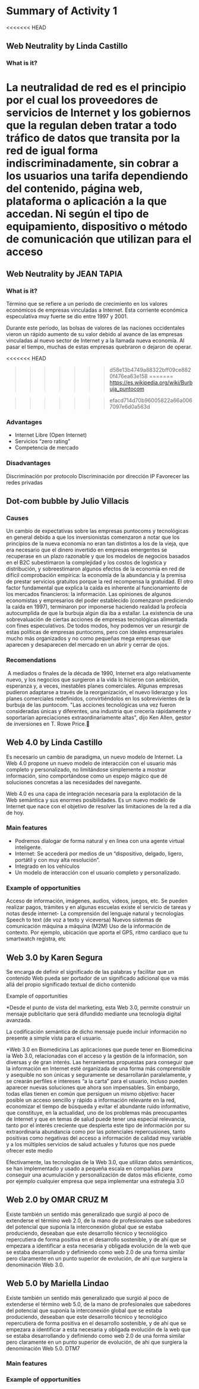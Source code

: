 ﻿# Summary of Activity 1


<<<<<<< HEAD
## Web Neutrality by Linda Castillo

### What is it?
La neutralidad de red es el principio por el cual los proveedores de servicios de Internet y los gobiernos que la regulan deben tratar a todo tráfico de datos que transita por la red de igual forma indiscriminadamente, sin cobrar a los usuarios una tarifa dependiendo del contenido, página web, plataforma o aplicación a la que accedan. Ni según el tipo de equipamiento, dispositivo o método de comunicación que utilizan para el acceso
=======
## Web Neutrality by JEAN TAPIA

### What is it?

Término que se refiere a un período de crecimiento en los valores económicos de empresas vinculadas a Internet. 
Esta corriente económica especulativa muy fuerte se dio entre 1997 y 2001. 

Durante este período, las bolsas de valores de las naciones occidentales vieron un rápido aumento de su valor debido al avance de las empresas vinculadas al nuevo sector de Internet y a la llamada nueva economía. 
Al pasar el tiempo, muchas de estas empresas quebraron o dejaron de operar.

<<<<<<< HEAD
>>>>>>> d58e13b4749a88322bff09ce8820f476ea63e158
=======
https://es.wikipedia.org/wiki/Burbuja_puntocom

>>>>>>> efacd714d70b96005822a66a0067097e6d0a563d

### Advantages
  - Internet Libre (Open Internet)
  - Servicios “zero rating”
  - Competencia de mercado

### Disadvantages
Discriminación por protocolo
Discriminación por dirección IP
Favorecer las redes privadas


## Dot-com bubble by Julio Villacis

### Causes
Un cambio de expectativas sobre las empresas puntocoms y tecnológicas en general debido a que los inversionistas comenzaron a notar que los principios de la nueva economía no eran tan distintos a los de la vieja, que era necesario que el dinero invertido en empresas emergentes se recuperase en un plazo razonable y que los modelos de negocios basados en el B2C subestimaron la complejidad y los costos de logística y distribución, y sobreestimaron algunos efectos de la economía en red de difícil comprobación empírica: la economía de la abundancia y la premisa de prestar servicios gratuitos porque la red recompensa la gratuidad.
El otro factor fundamental que explica la caída es inherente al funcionamiento de los mercados financieros: la información. Las opiniones de algunos economistas y empresarios del poder establecido (comenzaron prediciendo la caída en 1997), terminaron por imponerse haciendo realidad la profecía autocumplida de que la burbuja algún día iba a estallar.
La existencia de una sobrevaluación de ciertas acciones de empresas tecnológicas alimentada con fines especulativos.
De todos modos, hoy podemos ver un resurgir de estas políticas de empresas puntocoms, pero con ideales empresariales mucho más organizados y no como pequeñas mega empresas que aparecen y desaparecen del mercado en un abrir y cerrar de ojos.

### Recomendations

 A mediados o finales de la década de 1990, Internet era algo relativamente nuevo, y los negocios que surgieron a la vida lo hicieron con ambición, esperanza y, a veces, inestables planes comerciales.
Algunas empresas pudieron adaptarse a través de la reorganización, el nuevo liderazgo y los planes comerciales redefinidos, convirtiéndolos en los sobrevivientes de la burbuja de las puntocom.
"Las acciones tecnológicas una vez fueron consideradas únicas y diferentes, una industria que crecería rápidamente y soportarían apreciaciones extraordinariamente altas", dijo Ken Allen, gestor de inversiones en T. Rowe Price.

## Web 4.0 by Linda Castillo

Es necesario un cambio de paradigma, un nuevo modelo de Internet. La Web 4.0 propone un nuevo modelo de interacción con el usuario más completo y personalizado, no limitándose simplemente a mostrar información, sino comportándose como un espejo mágico que dé soluciones concretas a las necesidades del navegante.

Web 4.0 es una capa de integración necesaria para la explotación de la Web semántica y sus enormes posibilidades. Es un nuevo modelo de Internet que nace con el objetivo de resolver las limitaciones de la red a día de hoy.

### Main features
 - Podremos dialogar de forma natural y en linea con una agente virtual inteligente. 
 - Internet: Se accederá por medios de un “dispositivo, delgado, ligero, portátil y con muy alta resolución”. 
 - Integrado en los vehículos
 - Un modelo de interacción con el usuario completo y personalizado.
 
### Example of opportunities
Acceso de información, imágenes, audios, videos, juegos, etc.
Se pueden realizar pagos, trámites y en algunas escuelas existe el servicio de tareas y notas desde internet-
La comprensión del lenguaje natural y tecnologías Speech to text (de voz a texto y viceversa)
Nuevos sistemas de comunicación máquina a máquina (M2M)
Uso de la información de contexto. Por ejemplo, ubicación que aporta el GPS, ritmo cardiaco que tu smartwatch registra, etc



## Web 3.0 by Karen Segura

Se encarga de definir el significado de las palabras y facilitar que un contenido Web pueda ser portador de un significado adicional que va más allá del propio significado textual de dicho contenido


Example of opportunities


*Desde el punto de vista del marketing, esta Web 3.0, permite construir un mensaje publicitario que será difundido mediante una tecnología digital avanzada.

La codificación semántica de dicho mensaje puede incluir información no presente a simple vista para el usuario.


*Web 3.0 en Biomedicina
Las aplicaciones que puede tener en Biomedicina la Web 3.0, relacionadas con el acceso y la gestión de la información, son diversas y de gran interés. Las herramientas propuestas para conseguir que la información en Internet esté organizada de una forma más comprensible y asequible no son únicas y seguramente se desarrollarán paralelamente, y se crearán perfiles e intereses “a la carta” para el usuario, incluso pueden aparecer nuevas soluciones que ahora son impensables. Sin embargo, todas ellas tienen en común que persiguen un mismo objetivo: hacer posible un acceso sencillo y rápido a información relevante en la red, economizar el tiempo de búsqueda y evitar el abundante ruido informativo, que constituye, en la actualidad, uno de los problemas más preocupantes de Internet y que en temas de salud puede tener una especial relevancia, tanto por el interés creciente que despierta este tipo de información por su extraordinaria abundancia como por las potenciales repercusiones, tanto positivas como negativas del acceso a información de calidad muy variable y a los múltiples servicios de salud actuales y futuros que nos puede ofrecer este medio

Efectivamente, las tecnologías de la Web 3.0, que utilizan datos semánticos, se han implementado y usado a pequeña escala en compañías para conseguir una acumulación y personalización de datos más eficiente, como por ejemplo cualquier empresa que sepa implementar una estrategia 3.0

## Web 2.0 by OMAR CRUZ M
Existe también un sentido más generalizado que surgió al poco de extenderse el término web 2.0, de la mano de profesionales que sabedores del potencial que suponía la interconexión global que se estaba produciendo, deseaban que este desarrollo técnico y tecnológico repercutiera de forma positiva en el desarrollo sostenible, y de ahí que se empezara a identificar a esta necesaria y obligada evolución de la web que se estaba desarrollando y definiendo como web 2.0 de una forma similar pero claramente en un punto superior de evolución, de ahí que surgiera la denominación Web 3.0.

## Web 5.0 by Mariella Lindao

Existe también un sentido más generalizado que surgió al poco de extenderse el término web 5.0, de la mano de profesionales que sabedores del potencial que suponía la interconexión global que se estaba produciendo, deseaban que este desarrollo técnico y tecnológico repercutiera de forma positiva en el desarrollo sostenible, y de ahí que se empezara a identificar a esta necesaria y obligada evolución de la web que se estaba desarrollando y definiendo como web 2.0 de una forma similar pero claramente en un punto superior de evolución, de ahí que surgiera la denominación Web 5.0. DTM7

### Main features

### Example of opportunities
